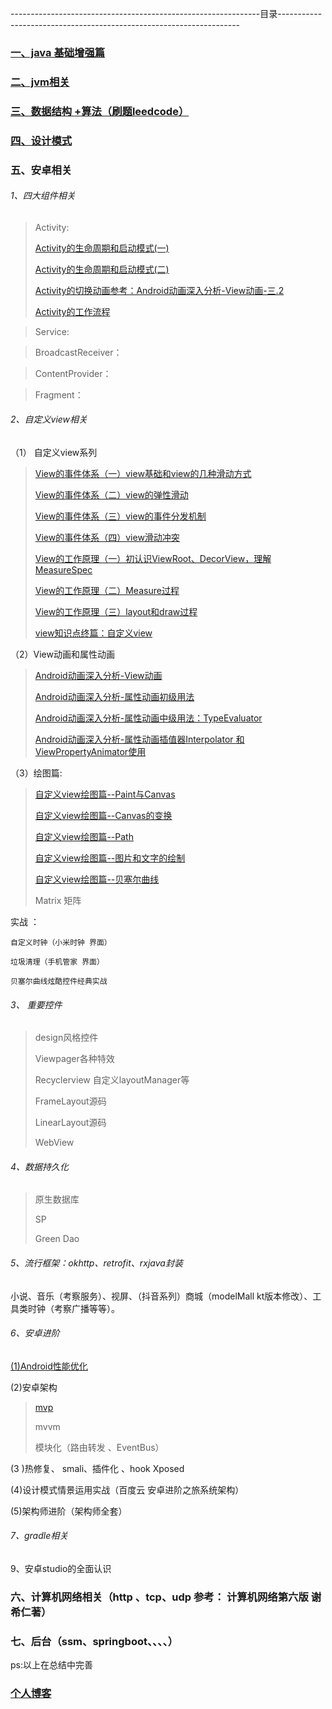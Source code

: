 --------------------------------------------------------------目录--------------------------------------------------------------------

### [一、java 基础增强篇](https://github.com/sunnnydaydev/Notes/blob/master/java%E8%BF%9B%E9%98%B6.md)

### [二、jvm相关](https://github.com/sunnnydaydev/Notes/blob/master/java%E8%BF%9B%E9%98%B6.md)

### [三、数据结构 +算法（刷题leedcode）](https://github.com/sunnnydaydev/DataStructure)


### [四、设计模式](https://github.com/sunnnydaydev/DesignPatterns) 

### 五、安卓相关

###### 1、四大组件相关

>Activity:
>
>[Activity的生命周期和启动模式(一)](https://blog.csdn.net/qq_38350635/article/details/88855761)
>
>[Activity的生命周期和启动模式(二)](https://blog.csdn.net/qq_38350635/article/details/88878310)
>
>[Activity的切换动画参考：Android动画深入分析-View动画-三.2](https://blog.csdn.net/qq_38350635/article/details/91355551)
>
>[Activity的工作流程](https://blog.csdn.net/qq_38350635/article/details/95048880)
>

>Service:
>

>BroadcastReceiver：
>

>ContentProvider：
>
>

>Fragment：
>
>


###### 2、自定义view相关

（1） 自定义view系列
>[View的事件体系（一）view基础和view的几种滑动方式](https://blog.csdn.net/qq_38350635/article/details/89067408)
>
>[View的事件体系（二）view的弹性滑动](https://blog.csdn.net/qq_38350635/article/details/89141033)
>
>[View的事件体系（三）view的事件分发机制](https://blog.csdn.net/qq_38350635/article/details/89158550)
>
>[View的事件体系（四）view滑动冲突](https://blog.csdn.net/qq_38350635/article/details/89205995)
>
>[View的工作原理（一）初认识ViewRoot、DecorView，理解MeasureSpec](https://blog.csdn.net/qq_38350635/article/details/89230661)
>
>[View的工作原理（二）Measure过程](https://blog.csdn.net/qq_38350635/article/details/89279993)
>
>[View的工作原理（三）layout和draw过程](https://blog.csdn.net/qq_38350635/article/details/89290121)
>
>[view知识点终篇：自定义view](https://blog.csdn.net/qq_38350635/article/details/89294115)

（2）View动画和属性动画

>[Android动画深入分析-View动画](https://blog.csdn.net/qq_38350635/article/details/91355551)
>
>[Android动画深入分析-属性动画初级用法](https://blog.csdn.net/qq_38350635/article/details/91407754)
>
>[Android动画深入分析-属性动画中级用法：TypeEvaluator](https://blog.csdn.net/qq_38350635/article/details/91447936)
>
>[Android动画深入分析-属性动画插值器Interpolator 和ViewPropertyAnimator使用](https://blog.csdn.net/qq_38350635/article/details/91462859)
>
>

（3）绘图篇:

>
>[自定义view绘图篇--Paint与Canvas](https://blog.csdn.net/qq_38350635/article/details/97245106)
>
>[自定义view绘图篇--Canvas的变换](https://blog.csdn.net/qq_38350635/article/details/97393484)
>
>[自定义view绘图篇--Path](https://blog.csdn.net/qq_38350635/article/details/97499253)
>
>[自定义view绘图篇--图片和文字的绘制](https://blog.csdn.net/qq_38350635/article/details/97960329)
>
>[自定义view绘图篇--贝塞尔曲线](https://blog.csdn.net/qq_38350635/article/details/98100117)
>
>Matrix 矩阵

  实战 ： 

    自定义时钟（小米时钟 界面）

    垃圾清理（手机管家 界面）
    
    贝塞尔曲线炫酷控件经典实战
    
###### 3、  重要控件

> design风格控件
>
> Viewpager各种特效
>
> Recyclerview 自定义layoutManager等
>
> FrameLayout源码 
>
> LinearLayout源码 
>
> WebView

         
###### 4、数据持久化

> 原生数据库
>
> SP
>
> Green Dao

###### 5、流行框架：okhttp、retrofit、rxjava封装

   小说、音乐（考察服务）、视屏、（抖音系列）商城（modelMall kt版本修改）、工具类时钟（考察广播等等）。     

###### 6、安卓进阶

   [(1)Android性能优化](https://blog.csdn.net/qq_38350635/article/details/89430523)



   (2)安卓架构

> [mvp](https://blog.csdn.net/qq_38350635/article/details/89488965)
>
> mvvm
>
> 模块化（路由转发 、EventBus）

   (3 )热修复、 smali、插件化 、hook Xposed

  (4)设计模式情景运用实战（百度云 安卓进阶之旅系统架构）

   (5)架构师进阶（架构师全套）

###### 7、gradle相关

9、安卓studio的全面认识

### 六、计算机网络相关（http 、tcp、udp 参考： 计算机网络第六版 谢希仁著）

### 七、后台（ssm、springboot、、、、）


ps:以上在总结中完善

### [个人博客](https://blog.csdn.net/qq_38350635)
